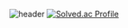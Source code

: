 ![header](https://capsule-render.vercel.app/api?type=waving&color=auto&height=300&section=header&text=Welcome&fontSize=90&animation=fadeIn&fontAlignY=38&desc=JooHyung's%20GitHub%20Profile%20&descAlignY=51&descAlign=62)
[![Solved.ac Profile](http://mazassumnida.wtf/api/generate_badge?boj=jooh9992)](https://solved.ac/jooh9992)<br/>
